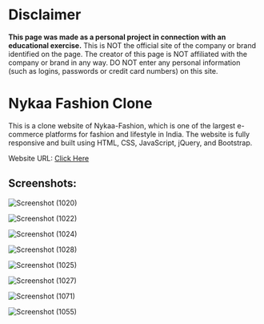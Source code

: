 
<h1>Disclaimer</h1>

**This page was made as a personal project in connection with an educational exercise.**
This is NOT the official site of the company or brand identified on the page. The creator of this page is NOT affiliated with the company or brand in any way. DO NOT enter any personal information (such as logins, passwords or credit card numbers) on this site.

<h1>Nykaa Fashion Clone</h1>

This is a clone website of Nykaa-Fashion, which is one of the largest e-commerce platforms for fashion and lifestyle in India. The website is fully responsive and built using HTML, CSS, JavaScript, jQuery, and Bootstrap. 

Website URL: [Click Here](https://debajyotitalukder2001.github.io/nykaa-fashion-clone.github.io/)


<h2>Screenshots:</h2>

![Screenshot (1020)](https://github.com/DebajyotiTalukder2001/nykaa-fashion-clone.github.io/assets/136104351/17d721be-3572-4ebf-a7d5-0611256b370e)



![Screenshot (1022)](https://github.com/DebajyotiTalukder2001/nykaa-fashion-clone.github.io/assets/136104351/69ae9fc5-0f01-49ee-a469-f3e449fc9fc6)




![Screenshot (1024)](https://github.com/DebajyotiTalukder2001/nykaa-fashion-clone.github.io/assets/136104351/2e1cfb28-e267-4905-ae96-c4420ad0b8ba)




![Screenshot (1028)](https://github.com/DebajyotiTalukder2001/nykaa-fashion-clone.github.io/assets/136104351/2ff6cb85-d8c5-4525-8eb2-4d4a49ec650c)



![Screenshot (1025)](https://github.com/DebajyotiTalukder2001/nykaa-fashion-clone.github.io/assets/136104351/ad057cbc-e238-4e56-b506-8e488ca6aa34)



![Screenshot (1027)](https://github.com/DebajyotiTalukder2001/nykaa-fashion-clone.github.io/assets/136104351/24c7c30a-fa97-477f-8265-6ccd0b28967c)




![Screenshot (1071)](https://github.com/DebajyotiTalukder2001/nykaa-fashion-clone.github.io/assets/136104351/da8d9b91-52f2-4ea3-9ab7-2dec9362b372)








![Screenshot (1055)](https://github.com/DebajyotiTalukder2001/nykaa-fashion-clone.github.io/assets/136104351/c804126b-0ec5-468a-9ed7-3aaf6c709005)








